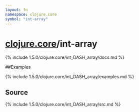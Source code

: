 ```yaml
---
layout: fn
namespace: clojure.core
symbol: "int-array"
---
```


# [clojure.core](../)/int-array

{% include 1.5.0/clojure.core/int_DASH_array/docs.md %}

##Examples

{% include 1.5.0/clojure.core/int_DASH_array/examples.md %}
## Source
{% include 1.5.0/clojure.core/int_DASH_array/src.md %}

